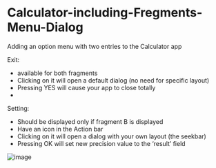 # Calculator-including-Fregments-Menu-Dialog

Adding an option menu with two entries to the Calculator app

Exit:
  - available for both fragments
  - Clicking on it will open a default dialog (no need for specific layout)
  - Pressing YES will cause your app to close totally
  - 
Setting:
  - Should be displayed only if fragment B is displayed
  - Have an icon in the Action bar
  - Clicking on it will open a dialog with your own layout (the seekbar)
  - Pressing OK will set new precision value to the ‘result’ field


![image](https://user-images.githubusercontent.com/68581379/168385273-b3fca4ac-70c9-457b-8e3b-5d972b8a0a86.png)
